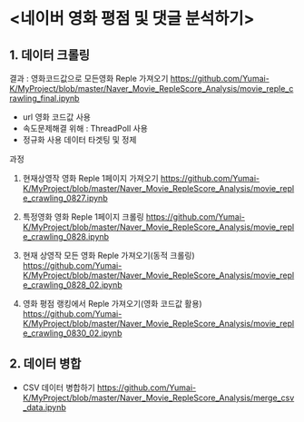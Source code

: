 # <네이버 영화 평점 및 댓글 분석하기>

## 1. 데이터 크롤링

결과 : 영화코드값으로 모든영화 Reple 가져오기
  https://github.com/Yumai-K/MyProject/blob/master/Naver_Movie_RepleScore_Analysis/movie_reple_crawling_final.ipynb

  - url 영화 코드값 사용
  - 속도문제해결 위해 : ThreadPoll 사용
  - 정규화 사용 데이터 타겟팅 및 정제

과정
1. 현재상영작 영화 Reple 1페이지 가져오기
 https://github.com/Yumai-K/MyProject/blob/master/Naver_Movie_RepleScore_Analysis/movie_reple_crawling_0827.ipynb
 
2. 특정영화 영화 Reple 1페이지 크롤링
 https://github.com/Yumai-K/MyProject/blob/master/Naver_Movie_RepleScore_Analysis/movie_reple_crawling_0828.ipynb
 
3. 현재 상영작 모든 영화 Reple 가져오기(동적 크롤링)
 https://github.com/Yumai-K/MyProject/blob/master/Naver_Movie_RepleScore_Analysis/movie_reple_crawling_0828_02.ipynb
 
4. 영화 평점 랭킹에서 Reple 가져오기(영화 코드값 활용)
 https://github.com/Yumai-K/MyProject/blob/master/Naver_Movie_RepleScore_Analysis/movie_reple_crawling_0830_02.ipynb

## 2. 데이터 병합
- CSV 데이터 병합하기
 https://github.com/Yumai-K/MyProject/blob/master/Naver_Movie_RepleScore_Analysis/merge_csv_data.ipynb
